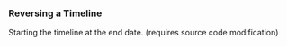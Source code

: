 ### Reversing a Timeline

Starting the timeline at the end date. (requires source code modification)
